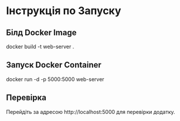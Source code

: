 # Інструкція по Запуску

## Білд Docker Image
docker build -t web-server .

## Запуск Docker Container
docker run -d -p 5000:5000 web-server

## Перевірка
Перейдіть за адресою http://localhost:5000 для перевірки додатку.
